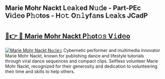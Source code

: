 ## Marie Mohr Nackt L𝚎a𝚔ed N𝚞𝚍e - Part-PEc Vi𝚍𝚎o P𝚑𝚘tos - H𝚘𝚝 O𝚗𝚕yf𝚊ns L𝚎a𝚔s JCadP

# <h2><a href="http://kfe8h5n.oniu.top/?m=Marie+Mohr+Nackt">🔗👉 🔴 Marie Mohr Nackt P𝚑ot𝚘𝚜 V𝚒d𝚎o</a></h2>

[![Marie Mohr Nackt Nu𝚍e𝚜](https://i.imgur.com/0qMVB7G.gif)](http://kfe8h5n.oniu.top/?m=Marie+Mohr+Nackt)
Cybernetic performer and multimedia innovator Marie Mohr Nackt, known for publishing dance and lifestyle tutorials through viral dance sequences and compact clips. Selfless volunteer Marie Mohr Nackt, recognized for their generosity and dedication to volunteering their time and skills to help others.  
